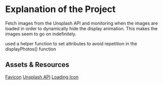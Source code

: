 # Explanation of the Project

Fetch images from the Unsplash API and monitoring when the images are loaded in order to dynamically hide the display animation. This makes the images seem to go on indefinitely.

used a helper function to set attributes to avoid repetition in the displayPhotos() function

## Assets & Resources
[Favicon](https://icons8.com/icons/set/infinity)
[Unsplash API](https://unsplash.com/developers)
[Loading Icon](https://loading.io/)

